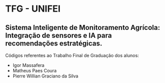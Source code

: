 # TFG - UNIFEI
## Sistema Inteligente de Monitoramento Agrícola: <br> Integração de sensores e IA para recomendações estratégicas.

Códigos referentes ao Trabalho Final de Graduação dos alunos:  
- Igor Massafera  
- Matheus Paes Coura  
- Pierre Willian Graciano da Silva  
